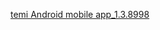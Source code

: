 [temi Android mobile app_1.3.8998](https://app.bitrise.io/app/238ad733d8f6365d/installable-artifacts/443c38340e2e1bd2/public-install-page/4b3f3bf004476b29de659d5f245668c5)